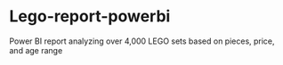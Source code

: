 # Lego-report-powerbi
Power BI report analyzing over 4,000 LEGO sets based on pieces, price, and age range
